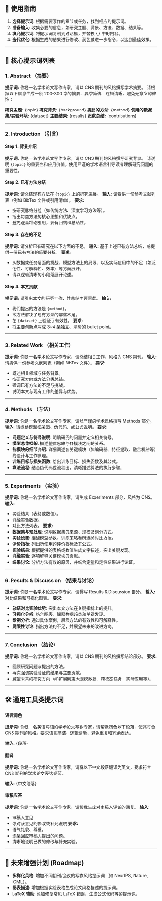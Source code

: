 ## 🔑 使用指南

1.  **选择提示词**: 根据需要写作的章节或任务，找到相应的提示词。
2.  **准备输入**: 收集必要的信息，如研究主题、背景、方法、数据、结果等。
3.  **填充提示词**: 将提示词复制到对话框，并替换 `{}` 中的内容。
4.  **迭代优化**: 根据生成的结果进行修改、润色或进一步指令，以达到最佳效果。

---

## 📖 核心提示词列表

### 1. Abstract （摘要）

**提示词:**
你是一名学术论文写作专家，请以 CNS 期刊的风格撰写学术摘要。
请根据以下信息生成一段 200–300 字的摘要，要求简洁、逻辑清晰，避免无意义的修饰：

**研究主题:** {topic}
**研究背景:** {background}
**提出的方法:** {method}
**使用的数据集/实验环境:** {dataset}
**主要结果:** {results}
**贡献总结:** {contributions}

---

### 2. Introduction （引言）

#### Step 1. 背景介绍

**提示词:**
你是一名学术论文写作专家，请以 CNS 期刊的风格撰写研究背景。
请说明 `{topic}` 的重要性和应用价值，使用严谨的学术语言引导读者理解研究问题的重要性。

#### Step 2. 已有方法总结

**提示词:**
请总结现有方法在 `{topic}` 上的研究进展。
**输入:** 请提供一份参考文献列表（例如 BibTex 文件或引用清单）。
**要求:**
-   按研究脉络分组（如传统方法、深度学习方法等）。
-   指出每类方法的核心思想和优缺点。
-   避免逐篇堆砌引用，要有归纳和总结性。

#### Step 3. 存在的不足

**提示词:**
请分析已有研究在以下方面的不足。
**输入:** 基于上述已有方法总结，或提供一份已有方法的简要分析。
**要求:**
-   从数据或任务层面的挑战、模型方法上的局限、以及实际应用中的不足（如泛化性、可解释性、效率）等方面展开。
-   请以逻辑清晰的小段落展开论述。

#### Step 4. 本文贡献

**提示词:**
请引出本文的研究工作，并总结主要贡献。
**输入:**
-   我们提出的方法是 `{method}`。
-   本方法解决了现有方法的哪些不足。
-   在 `{dataset}` 上验证了有效性。
**要求:**
-   将主要创新点写成 3~4 条独立、清晰的 bullet point。

---

### 3. Related Work （相关工作）

**提示词:**
你是一名学术论文写作专家，请总结相关工作，风格为 CNS 期刊。
**输入:** 请提供一份参考文献列表（例如 BibTex 文件）。
**要求:**
-   概述相关领域与任务背景。
-   按研究方向或方法分类总结。
-   强调已有方法的不足与挑战。
-   说明本文与现有工作的差异与优势。

---

### 4. Methods （方法）

**提示词:**
你是一名学术论文写作专家，请以严谨的学术风格撰写 Methods 部分。
**输入:** 请提供模型框架图、伪代码、或公式说明。
**要求:**
-   **问题定义与符号说明**: 明确研究的问题并定义相关符号。
-   **模型总体框架**: 描述整体思路与各模块之间的关系。
-   **各模块的细节介绍**: 详细阐述各关键模块（如编码器、特征提取、融合机制等）的设计与工作原理。
-   **训练目标与损失函数**: 给出训练目标、损失函数及其公式。
-   **算法流程**: 结合伪代码或流程图，清晰描述算法的执行步骤。

---

### 5. Experiments （实验）

**提示词:**
你是一名学术论文写作专家，请生成 Experiments 部分，风格为 CNS。
**输入:**
-   实验结果（表格或数值）。
-   消融实验数据。
-   对比方法列表。
**要求:**
-   **数据集与预处理**: 说明数据集的来源、规模及划分方式。
-   **实验设置**: 描述模型参数、训练策略和所选的对比方法。
-   **评价指标**: 列出所使用的评价指标及其公式。
-   **实验结果**: 根据提供的表格或数值生成文字描述，突出关键发现。
-   **消融实验**: 逐项解释关键模块的贡献。
-   **结果讨论**: 分析方法有效的原因，并结合定量和定性结果进行论证。

---

### 6. Results & Discussion （结果与讨论）

**提示词:**
你是一名学术论文写作专家，请撰写 Results & Discussion 部分。
**输入:** 对比结果和可视化图表。
**要求:**
-   **总结对比实验优势**: 突出本文方法在关键指标上的提升。
-   **可视化分析**: 结合图表，解释数据趋势和关键发现。
-   **案例分析**: 通过具体案例，展示方法的有效性和可解释性。
-   **局限性讨论**: 指出方法的不足，并展望未来的改进方向。

---

### 7. Conclusion （结论）

**提示词:**
你是一名学术论文写作专家，请以 CNS 期刊的风格撰写结论部分。
**要求:**
-   回顾研究问题与提出的方法。
-   再次强调实验验证的结果与主要贡献。
-   展望未来的研究方向（如扩展到更大规模数据、跨模态任务、实际应用等）。

---

## 🛠 通用工具类提示词

#### 语言润色

**提示词:**
你是一名英语母语的学术论文写作专家，请帮我润色以下段落，使其符合 CNS 期刊的风格。要求语言简洁、逻辑清晰，避免重复和冗余表达。

**输入:** {段落}

#### 翻译

**提示词:**
你是一名学术论文写作专家，请将以下中文段落翻译为英文，要求符合 CNS 期刊的学术论文表达规范。

**输入:** {中文段落}

#### 审稿应答

**提示词:**
你是一名学术论文写作专家，请帮我生成对审稿人评论的回复。
**输入:**
-   审稿人意见
-   你对该意见的修改或补充说明
**要求:**
-   语气礼貌、尊重。
-   逐条回应审稿人提出的问题。
-   清晰地说明已做的修改与补充实验。

---

## 🚀 未来增强计划 (Roadmap)
-   **多样化风格**: 增加不同期刊/会议的写作风格提示词（如 NeurIPS, Nature, ICML）。
-   **图表描述**: 增加根据实验表格生成论文风格描述的提示词。
-   **LaTeX 辅助**: 添加修复常见 LaTeX 错误、生成公式代码等的提示词。
